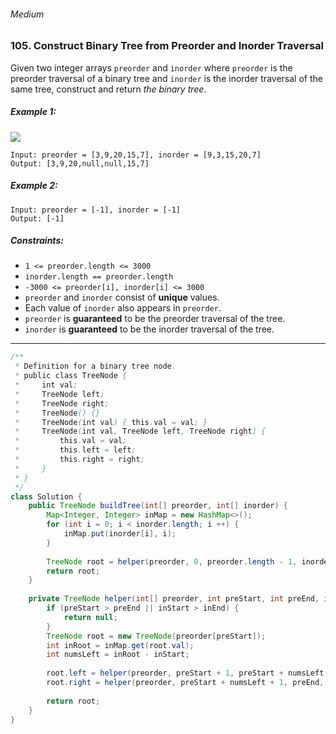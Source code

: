 ###### Medium

### 105. Construct Binary Tree from Preorder and Inorder Traversal

Given two integer arrays `preorder` and `inorder` where `preorder` is the preorder traversal of a binary tree and `inorder` is the inorder traversal of the same tree, construct and return _the binary tree_.

 

##### Example 1:
![](https://assets.leetcode.com/uploads/2021/02/19/tree.jpg)
```
Input: preorder = [3,9,20,15,7], inorder = [9,3,15,20,7]
Output: [3,9,20,null,null,15,7]
```
##### Example 2:
```
Input: preorder = [-1], inorder = [-1]
Output: [-1]
``` 

##### Constraints:

- `1 <= preorder.length <= 3000`
- `inorder.length == preorder.length`
- `-3000 <= preorder[i], inorder[i] <= 3000`
- `preorder` and `inorder` consist of **unique** values.
- Each value of `inorder` also appears in `preorder`.
- `preorder` is **guaranteed** to be the preorder traversal of the tree.
- `inorder` is **guaranteed** to be the inorder traversal of the tree.

***

```java
/**
 * Definition for a binary tree node.
 * public class TreeNode {
 *     int val;
 *     TreeNode left;
 *     TreeNode right;
 *     TreeNode() {}
 *     TreeNode(int val) { this.val = val; }
 *     TreeNode(int val, TreeNode left, TreeNode right) {
 *         this.val = val;
 *         this.left = left;
 *         this.right = right;
 *     }
 * }
 */
class Solution {
    public TreeNode buildTree(int[] preorder, int[] inorder) {
        Map<Integer, Integer> inMap = new HashMap<>();
        for (int i = 0; i < inorder.length; i ++) {
            inMap.put(inorder[i], i);
        }
        
        TreeNode root = helper(preorder, 0, preorder.length - 1, inorder, 0, inorder.length - 1, inMap);
        return root;
    }
    
    private TreeNode helper(int[] preorder, int preStart, int preEnd, int[] inorder, int inStart, int inEnd, Map<Integer, Integer> inMap) {
        if (preStart > preEnd || inStart > inEnd) {
            return null;
        }
        TreeNode root = new TreeNode(preorder[preStart]);
        int inRoot = inMap.get(root.val);
        int numsLeft = inRoot - inStart;
        
        root.left = helper(preorder, preStart + 1, preStart + numsLeft, inorder, inStart, inRoot - 1, inMap);
        root.right = helper(preorder, preStart + numsLeft + 1, preEnd, inorder, inRoot + 1, inEnd, inMap);
        
        return root;
    }
}
```
